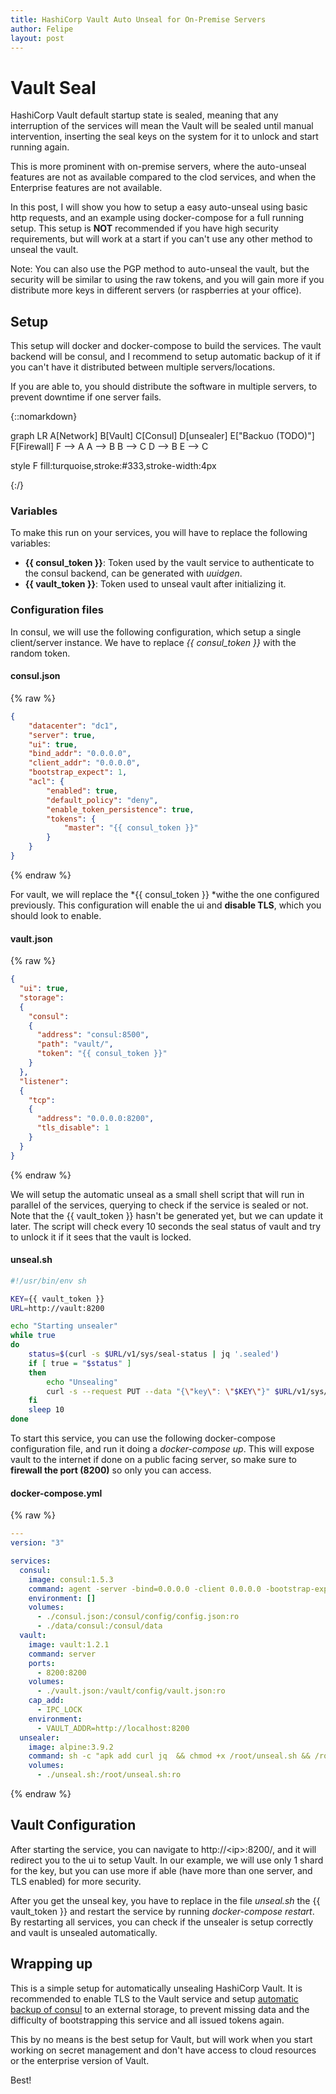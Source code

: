 ```yaml
---
title: HashiCorp Vault Auto Unseal for On-Premise Servers
author: Felipe
layout: post
---
```


# Vault Seal
HashiCorp Vault default startup state is sealed, meaning that any interruption of the services will mean the Vault will be sealed until manual intervention, inserting the seal keys on the system for it to unlock and start running again.

This is more prominent with on-premise servers, where the auto-unseal features are not as available compared to the clod services, and when the Enterprise features are not available.

In this post, I will show you how to setup a easy auto-unseal using basic http requests, and an example using docker-compose for a full running setup. This setup is **NOT** recommended if you have high security requirements, but will work at a start if you can't use any other method to unseal the vault.

Note: You can also use the PGP method to auto-unseal the vault, but the security will be similar to using the raw tokens, and you will gain more if you distribute more keys in different servers (or raspberries at your office).

## Setup

This setup will docker and docker-compose to build the services. The vault backend will be consul, and I recommend to setup automatic backup of it if you can't have it distributed between multiple servers/locations.

If you are able to, you should distribute the software in multiple servers, to prevent downtime if one server fails.

{::nomarkdown}
<div class="mermaid">
graph LR
A[Network]
B[Vault]
C[Consul]
D[unsealer]
E["Backuo (TODO)"]
F[Firewall]
F --> A
A --> B
B --> C
D --> B
E --> C

style F fill:turquoise,stroke:#333,stroke-width:4px
</div>
{:/}


### Variables

To make this run on your services, you will have to replace the following variables:
* **\{\{ consul_token \}\}**: Token used by the vault service to authenticate to the consul backend, can be generated with *uuidgen*.
* **\{\{ vault_token \}\}**: Token used to unseal vault after initializing it.

### Configuration files

In consul, we will use the following configuration, which setup a single client/server instance. We have to replace *\{\{ consul_token \}\}* with the random token.

#### consul.json
{% raw %}
```json
{
    "datacenter": "dc1",
    "server": true,
    "ui": true,
    "bind_addr": "0.0.0.0",
    "client_addr": "0.0.0.0",
    "bootstrap_expect": 1,
    "acl": {
        "enabled": true,
        "default_policy": "deny",
        "enable_token_persistence": true,
        "tokens": {
            "master": "{{ consul_token }}"
        }
    }
}
```
{% endraw %}

For vault, we will replace the *\{\{ consul_token \}\} *withe the one configured previously. This configuration will enable the ui and **disable TLS**, which you should look to enable.
#### vault.json
{% raw %}
```json
{
  "ui": true,
  "storage":
  {
    "consul":
    {
      "address": "consul:8500",
      "path": "vault/",
      "token": "{{ consul_token }}"
    }
  },
  "listener":
  {
    "tcp":
    {
      "address": "0.0.0.0:8200",
      "tls_disable": 1
    }
  }
}
```
{% endraw %}

We will setup the automatic unseal as a small shell script that will run in parallel of the services, querying to check if the service is sealed or not. Note that the \{\{ vault_token \}\} hasn't be generated yet, but we can update it later. The script will check every 10 seconds the seal status of vault and try to unlock it if it sees that the vault is locked.

#### unseal.sh
```sh
#!/usr/bin/env sh

KEY={{ vault_token }}
URL=http://vault:8200

echo "Starting unsealer"
while true
do
    status=$(curl -s $URL/v1/sys/seal-status | jq '.sealed')
    if [ true = "$status" ]
    then
        echo "Unsealing"
        curl -s --request PUT --data "{\"key\": \"$KEY\"}" $URL/v1/sys/unseal
    fi
    sleep 10
done
```

To start this service, you can use the following docker-compose configuration file, and run it doing a *docker-compose up*. This will expose vault to the internet if done on a public facing server, so make sure to **firewall the port (8200)** so only you can access.

#### docker-compose.yml
{% raw %}
```yml
---
version: "3"

services:
  consul:
    image: consul:1.5.3
    command: agent -server -bind=0.0.0.0 -client 0.0.0.0 -bootstrap-expect=1 -ui
    environment: []
    volumes:
      - ./consul.json:/consul/config/config.json:ro
      - ./data/consul:/consul/data
  vault:
    image: vault:1.2.1
    command: server
    ports:
      - 8200:8200
    volumes:
      - ./vault.json:/vault/config/vault.json:ro
    cap_add:
      - IPC_LOCK
    environment:
      - VAULT_ADDR=http://localhost:8200
  unsealer:
    image: alpine:3.9.2
    command: sh -c "apk add curl jq  && chmod +x /root/unseal.sh && /root/unseal.sh"
    volumes:
      - ./unseal.sh:/root/unseal.sh:ro
```
{% endraw %}

## Vault Configuration
After starting the service, you can navigate to http://\<ip\>:8200/, and it will redirect you to the ui to setup Vault. In our example, we will use only 1 shard for the key, but you can use more if able (have more than one server, and TLS enabled) for more security.

After you get the unseal key, you have to replace in the file *unseal.sh* the \{\{ vault_token \}\} and restart the service by running *docker-compose restart*. By restarting all services, you can check if the unsealer is setup correctly and vault is unsealed automatically.

## Wrapping up
This is a simple setup for automatically unsealing HashiCorp Vault. It is recommended to enable TLS to the Vault service and setup [automatic backup of consul](https://www.consul.io/docs/commands/snapshot.html) to an external storage, to prevent missing data and the difficulty of bootstrapping this service and all issued tokens again.

This by no means is the best setup for Vault, but will work when you start working on secret management and don't have access to cloud resources or the enterprise version of Vault.

Best!